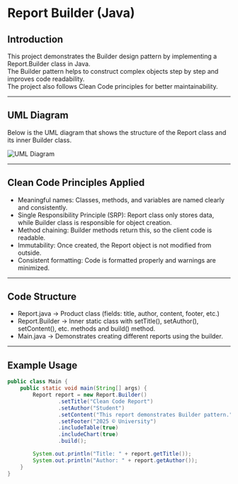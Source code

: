 # Report Builder (Java)

## Introduction
This project demonstrates the Builder design pattern by implementing a Report.Builder class in Java.  
The Builder pattern helps to construct complex objects step by step and improves code readability.  
The project also follows Clean Code principles for better maintainability.

---

## UML Diagram
Below is the UML diagram that shows the structure of the Report class and its inner Builder class.

![UML Diagram](images/uml.png)

---

## Clean Code Principles Applied
- Meaningful names: Classes, methods, and variables are named clearly and consistently.  
- Single Responsibility Principle (SRP): Report class only stores data, while Builder class is responsible for object creation.  
- Method chaining: Builder methods return this, so the client code is readable.  
- Immutability: Once created, the Report object is not modified from outside.  
- Consistent formatting: Code is formatted properly and warnings are minimized.

---

## Code Structure
- Report.java → Product class (fields: title, author, content, footer, etc.)  
- Report.Builder → Inner static class with setTitle(), setAuthor(), setContent(), etc. methods and build() method.  
- Main.java → Demonstrates creating different reports using the builder.

---

## Example Usage

```java
public class Main {
    public static void main(String[] args) {
        Report report = new Report.Builder()
                .setTitle("Clean Code Report")
                .setAuthor("Student")
                .setContent("This report demonstrates Builder pattern.")
                .setFooter("2025 © University")
                .includeTable(true)
                .includeChart(true)
                .build();

        System.out.println("Title: " + report.getTitle());
        System.out.println("Author: " + report.getAuthor());
    }
}
